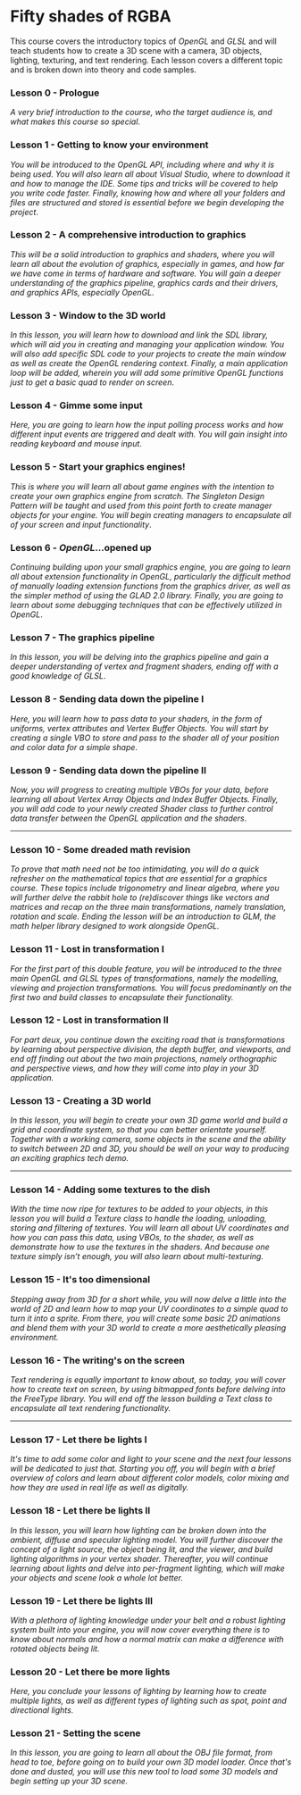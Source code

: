 # Fifty shades of RGBA
This course covers the introductory topics of _OpenGL_ and _GLSL_ and will teach students how to create a 3D scene with a camera, 3D objects, lighting, texturing, and text rendering. Each lesson covers a different topic and is broken down into theory and code samples.

### Lesson 0 - Prologue
_A very brief introduction to the course, who the target audience is, and what makes this course so special_.

### Lesson 1 - Getting to know your environment
_You will be introduced to the OpenGL API, including where and why it is being used. You will also learn all about Visual Studio, where to download it and how to manage the IDE. Some tips and tricks will be covered to help you write code faster. Finally, knowing how and where all your folders and files are structured and stored is essential before we begin developing the project_.

### Lesson 2 - A comprehensive introduction to graphics

_This will be a solid introduction to graphics and shaders, where you will learn all about the evolution of graphics, especially in games, and how far we have come in terms of hardware and software. You will gain a deeper understanding of the graphics pipeline, graphics cards and their drivers, and graphics APIs, especially OpenGL_.

### Lesson 3 - Window to the 3D world

_In this lesson, you will learn how to download and link the SDL library, which will aid you in creating and managing your application window. You will also add specific SDL code to your projects to create the main window as well as create the OpenGL rendering context. Finally, a main application loop will be added, wherein you will add some primitive OpenGL functions just to get a basic quad to render on screen_.

### Lesson 4 - Gimme some input

_Here, you are going to learn how the input polling process works and how different input events are triggered and dealt with. You will gain insight into reading keyboard and mouse input_.

### Lesson 5 - Start your graphics engines!

_This is where you will learn all about game engines with the intention to create your own graphics engine from scratch. The Singleton Design Pattern will be taught and used from this point forth to create manager objects for your engine. You will begin creating managers to encapsulate all of your screen and input functionality_.

### Lesson 6 - _OpenGL_...opened up

_Continuing building upon your small graphics engine, you are going to learn all about extension functionality in OpenGL, particularly the difficult method of manually loading extension functions from the graphics driver, as well as the simpler method of using the GLAD 2.0 library. Finally, you are going to learn about some debugging techniques that can be effectively utilized in OpenGL_. 

### Lesson 7 - The graphics pipeline

_In this lesson, you will be delving into the graphics pipeline and gain a deeper understanding of vertex and fragment shaders, ending off with a good knowledge of GLSL_.

### Lesson 8 - Sending data down the pipeline I

_Here, you will learn how to pass data to your shaders, in the form of uniforms, vertex attributes and Vertex Buffer Objects. You will start by creating a single VBO to store and pass to the shader all of your position and color data for a simple shape_. 

### Lesson 9 - Sending data down the pipeline II

_Now, you will progress to creating multiple VBOs for your data, before learning all about Vertex Array Objects and Index Buffer Objects. Finally, you will add code to your newly created Shader class to further control data transfer between the OpenGL application and the shaders_.

<hr>

### Lesson 10 - Some dreaded math revision

_To prove that math need not be too intimidating, you will do a quick refresher on the mathematical topics that are essential for a graphics course. These topics include trigonometry and linear algebra, where you will further delve the rabbit hole to (re)discover things like vectors and matrices and recap on the three main transformations, namely translation, rotation and scale. Ending the lesson will be  an introduction to GLM, the math helper library designed to work alongside OpenGL._

### Lesson 11 - Lost in transformation I

_For the first part of this double feature, you will be introduced to the three main OpenGL and GLSL types of transformations, namely the modelling, viewing and projection transformations. You will focus predominantly on the first two and build classes to encapsulate their functionality._

### Lesson 12 - Lost in transformation II

_For part deux, you continue down the exciting road that is transformations by learning about perspective division, the depth buffer, and viewports, and end off finding out about the two main projections, namely orthographic and perspective views, and how they will come into play in your 3D application._ 

### Lesson 13 - Creating a 3D world

_In this lesson, you will begin to create your own 3D game world and build a grid and coordinate system, so that you can better orientate yourself. Together with a working camera, some objects in the scene and the ability to switch between 2D and 3D, you should be well on your way to producing an exciting graphics tech demo._

<hr>

### Lesson 14 - Adding some textures to the dish

_With the time now ripe for textures to be added to your objects, in this lesson you will build a Texture class to handle the loading, unloading, storing and filtering of textures. You will learn all about UV coordinates and how you can pass this data, using VBOs, to the shader, as well as demonstrate how to use the textures in the shaders. 
And because one texture simply isn’t enough, you will also learn about multi-texturing._  

### Lesson 15 - It's too dimensional

_Stepping away from 3D for a short while, you will now delve a little into the world of 2D and learn how to map your UV coordinates to a simple quad to turn it into a sprite. From there, you will create some basic 2D animations and blend them with your 3D world to create a more aesthetically pleasing environment._

### Lesson 16 - The writing's on the screen

_Text rendering is equally important to know about, so today, you will cover how to create text on screen, by using bitmapped fonts before delving into the FreeType library. You will end off the lesson building a Text class to encapsulate all text rendering functionality._

<hr>

### Lesson 17 - Let there be lights I

_It's time to add some color and light to your scene and the next four lessons will be dedicated to just that. Starting you off, you will begin with a brief overview of colors and learn about different color models, color mixing and how they are used in real life as well as digitally._

### Lesson 18 - Let there be lights II

_In this lesson, you will learn how lighting can be broken down into the ambient, diffuse and specular lighting model. You will further discover the concept of a light source, the object being lit, and the viewer, and build lighting algorithms in your vertex shader. Thereafter, you will continue learning about lights and delve into per-fragment lighting, which will make your objects and scene look a whole lot better._

### Lesson 19 - Let there be lights III

_With a plethora of lighting knowledge under your belt and a robust lighting system built into your engine, you will now cover everything there is to know about normals and how a normal matrix can make a difference with rotated objects being lit._

### Lesson 20 - Let there be more lights

_Here, you conclude your lessons of lighting by learning how to create multiple lights, as well as different types of lighting such as spot, point and directional lights._

### Lesson 21 - Setting the scene

_In this lesson, you are going to learn all about the OBJ file format, from head to toe, before going on to build your own 3D model loader. Once that's done and dusted, you will use this new tool to load some 3D models and begin setting up your 3D scene._

